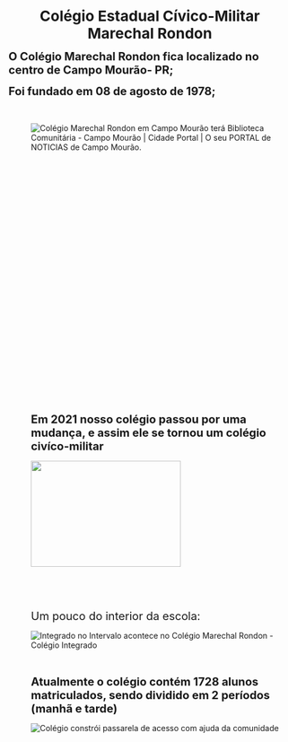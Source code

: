 <p style="text-align:center"><span style="font-size:26px"><strong>Col&eacute;gio Estadual C&iacute;vico-Militar Marechal Rondon</strong></span></p>

<p><strong><span style="font-size:20px">O Col&eacute;gio Marechal Rondon fica localizado no centro de Campo Mour&atilde;o- PR;</span></strong></p>

<p><strong><span style="font-size:20px">Foi fundado em&nbsp;08 de agosto de 1978;</span></strong></p>

<p>&nbsp;</p>

<p style="margin-left:40px"><img alt="Colégio Marechal Rondon em Campo Mourão terá Biblioteca Comunitária - Campo  Mourão | Cidade Portal | O seu PORTAL de NOTICIAS de Campo Mourão." src="https://cidadeportal.com.br/arquivos/10694cd7af735fcfbd215ab6a238ec74/noticias/cidadeportal-campomourao,14052018115403f01.jpg" style="float:left" /></p>

<p style="margin-left:40px">&nbsp;</p>

<p style="margin-left:40px">&nbsp;</p>

<p style="margin-left:40px">&nbsp;</p>

<p style="margin-left:40px">&nbsp;</p>

<p style="margin-left:40px">&nbsp;</p>

<p style="margin-left:40px">&nbsp;</p>

<p style="margin-left:40px">&nbsp;</p>

<p style="margin-left:40px">&nbsp;</p>

<p style="margin-left:40px">&nbsp;</p>

<p style="margin-left:40px">&nbsp;</p>

<p style="margin-left:40px">&nbsp;</p>

<p style="margin-left:40px">&nbsp;</p>

<p style="margin-left:40px">&nbsp;</p>

<p style="margin-left:40px">&nbsp;</p>

<p style="margin-left:40px">&nbsp;</p>

<p style="margin-left:40px"><strong><span style="font-size:20px">Em 2021 nosso col&eacute;gio passou por uma mudan&ccedil;a, e assim ele se tornou um col&eacute;gio civ&iacute;co-militar</span></strong></p>

<p style="margin-left:40px"><img src="https://ckeditor.com/apps/ckfinder/userfiles/files/image-20231122083156-3.png" style="height:189px; width:267px" /></p>

<p style="margin-left:40px">&nbsp;</p>

<p style="margin-left:40px">&nbsp;</p>

<p style="margin-left:40px"><span style="font-size:20px">Um pouco do interior da escola:</span></p>

<p style="margin-left:40px"><img alt="Integrado no Intervalo acontece no Colégio Marechal Rondon - Colégio  Integrado" src="https://imagens.grupointegrado.br/img/682f17b634786e0448643f56488ce3b3.jpg" /></p>

<p style="margin-left:40px">&nbsp;</p>

<p style="margin-left:40px"><span style="font-size:20px"><strong>Atualmente o col&eacute;gio cont&eacute;m 1728 alunos matriculados, sendo dividido em 2 per&iacute;odos (manh&atilde; e tarde)</strong></span></p>

<p style="margin-left:40px"><img alt="Colégio constrói passarela de acesso com ajuda da comunidade" src="https://media.tribunadointerior.com.br/2021/06/6b41120d-1564597870-5d41e2f8226d0-passarela-rondon-capa.jpg" style="float:left" /></p>